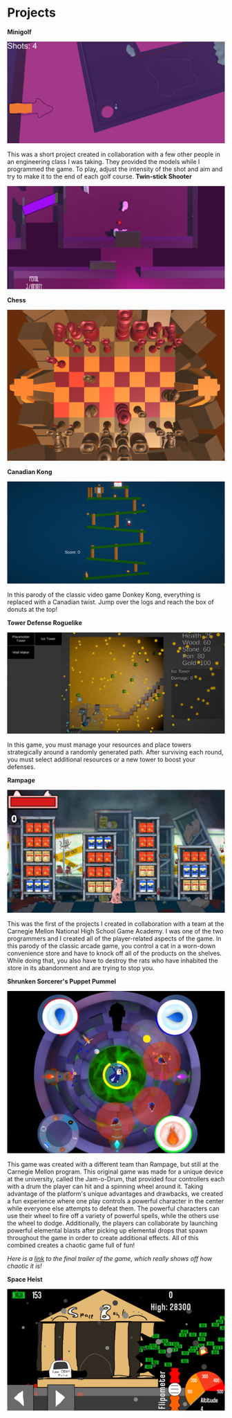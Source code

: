 
# Projects
**Minigolf**

![Minigolf](/assets/img/Minigolf.png)

This was a short project created in collaboration with a few other people in an engineering class I was taking. They provided the models while I programmed the game. To play, adjust the intensity of the shot and aim and try to make it to the end of each golf course.
**Twin-stick Shooter**

![Twin-stick Shooter](/assets/img/Twinstick-Shooter.png)



**Chess**

![Chess](/assets/img/Chess.png)

**Canadian Kong**

![Donkey Kong](/assets/img/DK.png)

In this parody of the classic video game Donkey Kong, everything is replaced with a Canadian twist. Jump over the logs and reach the box of donuts at the top!

**Tower Defense Roguelike**

![TD-Roguelike](/assets/img/TD-Roguelike.png)

In this game, you must manage your resources and place towers strategically around a randomly generated path. After surviving each round, you must select additional resources or a new tower to boost your defenses. 

**Rampage**

![Rampage](/assets/img/Rampage.png)

This was the first of the projects I created in collaboration with a team at the Carnegie Mellon National High School Game Academy. I was one of the two programmers and I created all of the player-related aspects of the game. In this parody of the classic arcade game, you control a cat in a worn-down convenience store and have to knock off all of the products on the shelves. While doing that, you also have to destroy the rats who have inhabited the store in its abandonment and are trying to stop you.

**Shrunken Sorcerer's Puppet Pummel**

![SSPP](/assets/img/SSPP.png)

This game was created with a different team than Rampage, but still at the Carnegie Mellon program. This original game was made for a unique device at the university, called the Jam-o-Drum, that provided four controllers each with a drum the player can hit and a spinning wheel around it. Taking advantage of the platform's unique advantages and drawbacks, we created a fun experience where one play controls a powerful character in the center while everyone else attempts to defeat them. The powerful characters can use their wheel to fire off a variety of powerful spells, while the others use the wheel to dodge. Additionally, the players can collaborate by launching powerful elemental blasts after picking up elemental drops that spawn throughout the game in order to create additional effects. All of this combined creates a chaotic game full of fun!

*Here is a [link](https://drive.google.com/file/d/1a_KdRTTd2Y-TLGrKvUbb9tz7or5om3ik/view?usp=sharing) to the final trailer of the game, which really shows off how chaotic it is!*

**Space Heist**

![Space-Heist](/assets/img/Space-Heist.png)
